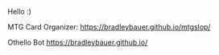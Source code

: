 Hello :)

MTG Card Organizer: https://bradleybauer.github.io/mtgslop/

Othello Bot https://bradleybauer.github.io/
